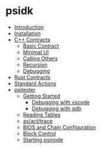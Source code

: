 # psidk

- [Introduction](README.md)
- [Installation]()
- [C++ Contracts]()
  - [Basic Contract](cpp-contract/basic/README.md)
  - [Minimal UI](cpp-contract/minimal-ui/README.md)
  - [Calling Others](cpp-contract/calling/README.md)
  - [Recursion]()
  - [Debugging]()
- [Rust Contracts]()
- [Standard Actions](standards/actions.md)
- [psitester]()
  - [Getting Started]()
    - [Debugging with vscode]()
    - [Debugging with gdb]()
  - [Reading Tables]()
  - [as/act/trace]()
  - [BIOS and Chain Configuration]()
  - [Block Control]()
  - [Starting psinode]()
